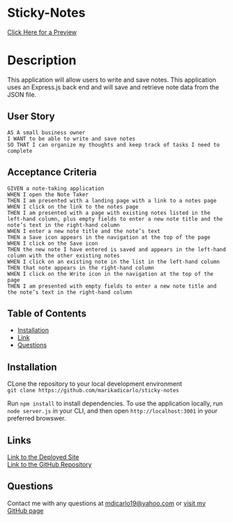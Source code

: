 # Sticky-Notes

[Click Here for a Preview](https://drive.google.com/file/d/1klTL41yw8aYfsQRd66Vs7sgMQjchBiJZ/view)
[](https://drive.google.com/file/d/1klTL41yw8aYfsQRd66Vs7sgMQjchBiJZ/view)

# Description
This application will allow users to write and save notes. This application uses an Express.js back end and will save and retrieve note data from the JSON file.

## User Story
```
AS A small business owner
I WANT to be able to write and save notes
SO THAT I can organize my thoughts and keep track of tasks I need to complete
```

## Acceptance Criteria
```
GIVEN a note-taking application
WHEN I open the Note Taker
THEN I am presented with a landing page with a link to a notes page
WHEN I click on the link to the notes page
THEN I am presented with a page with existing notes listed in the left-hand column, plus empty fields to enter a new note title and the note’s text in the right-hand column
WHEN I enter a new note title and the note’s text
THEN a Save icon appears in the navigation at the top of the page
WHEN I click on the Save icon
THEN the new note I have entered is saved and appears in the left-hand column with the other existing notes
WHEN I click on an existing note in the list in the left-hand column
THEN that note appears in the right-hand column
WHEN I click on the Write icon in the navigation at the top of the page
THEN I am presented with empty fields to enter a new note title and the note’s text in the right-hand column
```

## Table of Contents
- [Installation](#Installation)
- [Link](#Link)
- [Questions](#Questions)

## Installation
CLone the repository to your local development environment <br />
`git clone https://github.com/marikadicarlo/sticky-notes`

Run `npm install` to install dependencies. To use the application locally, run `node server.js` in your CLI, and then open `http://localhost:3001` in your preferred browswer. 


## Links
[Link to the Deployed Site](https://stark-peak-32409.herokuapp.com/notes) <br />
[Link to the GitHub Repository](https://github.com/marikadicarlo/sticky-notes)


## Questions
Contact me with any questions at <mdicarlo19@yahoo.com> or [visit my GitHub page](https://github.com/marikadicarlo)